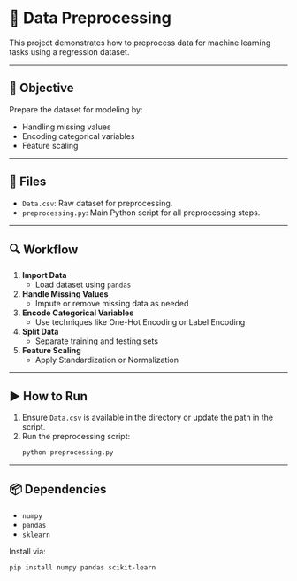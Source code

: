 # 🧹 Data Preprocessing

This project demonstrates how to preprocess data for machine learning tasks using a regression dataset.

---

## 📌 Objective

Prepare the dataset for modeling by:
- Handling missing values
- Encoding categorical variables
- Feature scaling

---

## 📁 Files

- `Data.csv`: Raw dataset for preprocessing.
- `preprocessing.py`: Main Python script for all preprocessing steps.

---

## 🔍 Workflow

1. **Import Data**
    - Load dataset using `pandas`
2. **Handle Missing Values**
    - Impute or remove missing data as needed
3. **Encode Categorical Variables**
    - Use techniques like One-Hot Encoding or Label Encoding
4. **Split Data**
    - Separate training and testing sets
5. **Feature Scaling**
    - Apply Standardization or Normalization

---

## ▶️ How to Run

1. Ensure `Data.csv` is available in the directory or update the path in the script.
2. Run the preprocessing script:
    ```bash
    python preprocessing.py
    ```

---

## 📦 Dependencies

- `numpy`
- `pandas`
- `sklearn`

Install via:

```bash
pip install numpy pandas scikit-learn
```